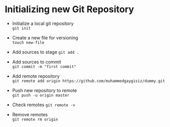 # Initializing new Git Repository

- Initialize a local git repository  
`git init`  

- Create a new file for versioning  
`touch new-file`

- Add sources to stage
`git add .`

- Add sources to commit  
`git commit -m "first commit"`  

- Add remote repository  
`git remote add origin https://github.com/muhammedgaygisiz/dummy.git`  

- Push new repository to remote  
`git push -u origin master`  

- Check remotes
`git remote -v`

- Remove remotes  
`git remote rm origin`
